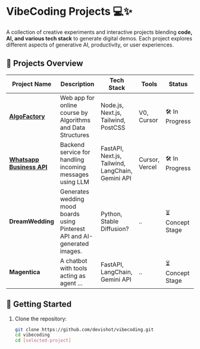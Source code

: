 # VibeCoding Projects 💻✨

A collection of creative experiments and interactive projects blending **code, AI, and various tech stack** to generate digital demos. Each project explores different aspects of generative AI, productivity, or user experiences.

## 🚀 Projects Overview

| Project Name | Description | Tech Stack | Tools | Status |
|-------------|------------|------------|--------|--------|
| **[AlgoFactory](algofactory)** | Web app for online course by Algorithms and Data Structures  | Node.js, Next.js, Tailwind, PostCSS | V0, Cursor | 🛠  In Progress |
| **[Whatsapp Business API](whatsapp_business_api)** | Backend service for handling incoming messages using LLM  | FastAPI, Next.js, Tailwind, LangChain, Gemini API | Cursor, Vercel | 🛠 In Progress |
| **DreamWedding** | Generates wedding mood boards using Pinterest API and AI-generated images. | Python, Stable Diffusion? | .. | ⏳ Concept Stage |
| **Magentica** | A chatbot with tools acting as agent ... | FastAPI, LangChain, Gemini API | .. | ⏳ Concept Stage |

## 📌 Getting Started

1. Clone the repository:
   ```sh
   git clone https://github.com/devishot/vibecoding.git
   cd vibecoding
   cd [selected-project]
